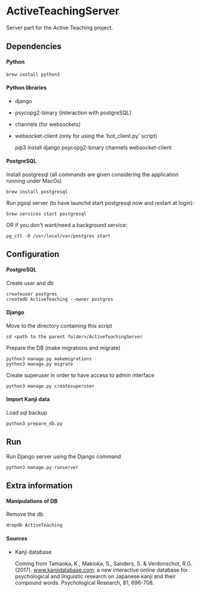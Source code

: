 # ActiveTeachingServer

Server part for the Active Teaching project.


## Dependencies

#### Python

    brew install python3

#### Python libraries

* django
* psycopg2-binary (interaction with postgreSQL)
* channels (for websockets)
* websocket-client (only for using the 'bot_client.py' script)

    
    pip3 install django psycopg2-binary channels websocket-client
    
#### PostgreSQL

Install postgresql (all commands are given considering the application running under MacOs)

    brew install postgresql
    
Run pgsql server (to have launchd start postgresql now and restart at login): 

    brew services start postgresql

OR if you don't want/need a background service:

    pg_ctl -D /usr/local/var/postgres start

## Configuration

#### PostgreSQL

Create user and db

    createuser postgres
    createdb ActiveTeaching --owner postgres

#### Django

Move to the directory containing this script

    cd <path to the parent folder>/ActiveTeachingServer

Prepare the DB (make migrations and migrate)

    python3 manage.py makemigrations
    python3 manage.py migrate
    
Create superuser in order to have access to admin interface

    python3 manage.py createsuperuser
    
#### Import Kanji data
    
Load sql backup
    
    python3 prepare_db.py
    
   
## Run 

Run Django server using the Django command

    python3 manage.py runserver

## Extra information

#### Manipulations of DB

Remove the db
    
    dropdb ActiveTeaching 

    
#### Sources

*  Kanji database
   
   Coming from Tamaoka, K., Makioka, S., Sanders, S. & Verdonschot, R.G. (2017). 
www.kanjidatabase.com: a new interactive online database for psychological and linguistic research on Japanese kanji 
and their compound words. Psychological Research, 81, 696-708.

